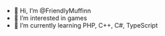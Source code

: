 - 👋 Hi, I’m @FriendlyMuffinn
- 👀 I’m interested in games
- 🌱 I’m currently learning PHP, C++, C#, TypeScript

